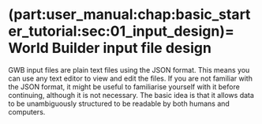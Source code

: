 (part:user_manual:chap:basic_starter_tutorial:sec:01_input_design)=
World Builder input file design
=====================================

GWB input files are plain text files using the JSON format. This means you can use any text editor to view and edit the files. If you are not familiar with the JSON format, it might be useful to familiarise yourself with it before continuing, although it is not necessary. The basic idea is that it allows data to be unambiguously structured to be readable by both humans and computers. 
